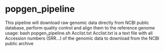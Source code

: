 # popgen_pipeline

This pipeline will download raw genomic data directly from NCBI public database, perform quality control and align them to the reference genome
usage: bash popgen_pipeline.sh Acclist.txt
Acclist.txt is a text file with all Accession numbers (SRR...) of the genomic data to download from the NCBI public archive

